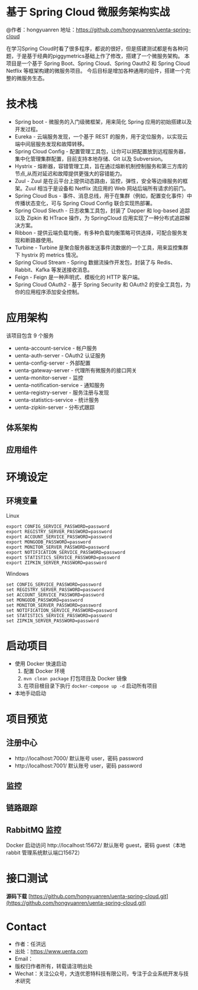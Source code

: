 # 基于 Spring Cloud 微服务架构实战

@作者：hongyuanren
地址：https://github.com/hongyuanren/uenta-spring-cloud

在学习Spring Cloud时看了很多程序，都说的很好，但是搭建测试都是有各种问题，于是基于经典的piggymetrics基础上作了修改，搭建了一个微服务架构。
本项目是一个基于 Spring Boot、Spring Cloud、Spring Oauth2 和 Spring Cloud Netflix 等框架构建的微服务项目。
今后目标是增加各种通用的组件，搭建一个完整的微服务生态。

# 技术栈
* Spring boot - 微服务的入门级微框架，用来简化 Spring 应用的初始搭建以及开发过程。
* Eureka - 云端服务发现，一个基于 REST 的服务，用于定位服务，以实现云端中间层服务发现和故障转移。
* Spring Cloud Config - 配置管理工具包，让你可以把配置放到远程服务器，集中化管理集群配置，目前支持本地存储、Git 以及 Subversion。
* Hystrix - 熔断器，容错管理工具，旨在通过熔断机制控制服务和第三方库的节点,从而对延迟和故障提供更强大的容错能力。
* Zuul - Zuul 是在云平台上提供动态路由，监控，弹性，安全等边缘服务的框架。Zuul 相当于是设备和 Netflix 流应用的 Web 网站后端所有请求的前门。
* Spring Cloud Bus - 事件、消息总线，用于在集群（例如，配置变化事件）中传播状态变化，可与 Spring Cloud Config 联合实现热部署。
* Spring Cloud Sleuth - 日志收集工具包，封装了 Dapper 和 log-based 追踪以及 Zipkin 和 HTrace 操作，为 SpringCloud 应用实现了一种分布式追踪解决方案。
* Ribbon - 提供云端负载均衡，有多种负载均衡策略可供选择，可配合服务发现和断路器使用。
* Turbine - Turbine 是聚合服务器发送事件流数据的一个工具，用来监控集群下 hystrix 的 metrics 情况。
* Spring Cloud Stream - Spring 数据流操作开发包，封装了与 Redis、Rabbit、Kafka 等发送接收消息。
* Feign - Feign 是一种声明式、模板化的 HTTP 客户端。
* Spring Cloud OAuth2 - 基于 Spring Security 和 OAuth2 的安全工具包，为你的应用程序添加安全控制。

# 应用架构

该项目包含 9 个服务

* uenta-account-service - 帐户服务
* uenta-auth-server - OAuth2 认证服务
* uenta-config-server - 外部配置
* uenta-gateway-server - 代理所有微服务的接口网关
* uenta-monitor-server - 监控
* uenta-notification-service - 通知服务
* uenta-registry-server  - 服务注册与发现
* uenta-statistics-service - 统计服务
* uenta-zipkin-server - 分布式跟踪

## 体系架构


## 应用组件

# 环境设定

## 环境变量

Linux
```
export CONFIG_SERVICE_PASSWORD=password
export REGISTRY_SERVER_PASSWORD=password
export ACCOUNT_SERVICE_PASSWORD=password
export MONGODB_PASSWORD=password
export MONITOR_SERVER_PASSWORD=password
export NOTIFICATION_SERVICE_PASSWORD=password
export STATISTICS_SERVICE_PASSWORD=password
export ZIPKIN_SERVER_PASSWORD=password
```

Windows
```
set CONFIG_SERVICE_PASSWORD=password
set REGISTRY_SERVER_PASSWORD=password
set ACCOUNT_SERVICE_PASSWORD=password
set MONGODB_PASSWORD=password
set MONITOR_SERVER_PASSWORD=password
set NOTIFICATION_SERVICE_PASSWORD=password
set STATISTICS_SERVICE_PASSWORD=password
set ZIPKIN_SERVER_PASSWORD=password
```


# 启动项目

* 使用 Docker 快速启动
    1. 配置 Docker 环境
    2. `mvn clean package` 打包项目及 Docker 镜像
    3. 在项目根目录下执行 `docker-compose up -d` 启动所有项目
* 本地手动启动




# 项目预览

## 注册中心
* http://localhost:7000/ 默认账号 user，密码 password
* http://localhost:7001/ 默认账号 user，密码 password



## 监控


## 链路跟踪

## RabbitMQ 监控
Docker 启动访问 http://localhost:15672/ 默认账号 guest，密码 guest（本地 rabbit 管理系统默认端口15672）


# 接口测试







**源码下载**
[https://github.com/hongyuanren/uenta-spring-cloud.git](https://github.com/hongyuanren/uenta-spring-cloud.git)


# Contact

 - 作者：任洪远 
 - 出处：https://www.uenta.com
 - Email：
 - 版权归作者所有，转载请注明出处
 - Wechat：关注公众号，大连优恩特科技有限公司，专注于企业系统开发与技术研究






